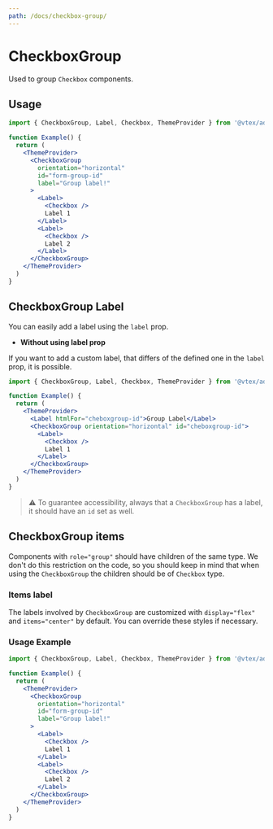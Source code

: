 ```yaml
---
path: /docs/checkbox-group/
---
```


# CheckboxGroup

Used to group `Checkbox` components.

## Usage

```jsx
import { CheckboxGroup, Label, Checkbox, ThemeProvider } from '@vtex/admin-ui'

function Example() {
  return (
    <ThemeProvider>
      <CheckboxGroup
        orientation="horizontal"
        id="form-group-id"
        label="Group label!"
      >
        <Label>
          <Checkbox />
          Label 1
        </Label>
        <Label>
          <Checkbox />
          Label 2
        </Label>
      </CheckboxGroup>
    </ThemeProvider>
  )
}
```

## CheckboxGroup Label

You can easily add a label using the `label` prop.

- **Without using label prop**

If you want to add a custom label, that differs of the defined one in the `label` prop, it is possible.

```jsx
import { CheckboxGroup, Label, Checkbox, ThemeProvider } from '@vtex/admin-ui'

function Example() {
  return (
    <ThemeProvider>
      <Label htmlFor="cheboxgroup-id">Group Label</Label>
      <CheckboxGroup orientation="horizontal" id="cheboxgroup-id">
        <Label>
          <Checkbox />
          Label 1
        </Label>
      </CheckboxGroup>
    </ThemeProvider>
  )
}
```

> ⚠️ To guarantee accessibility, always that a `CheckboxGroup` has a label, it should have an `id` set as well.

## CheckboxGroup items

Components with `role="group"` should have children of the same type. We don't do this restriction on the code, so you should keep in mind that when using the `CheckboxGroup` the children should be of `Checkbox` type.

### Items label

The labels involved by `CheckboxGroup` are customized with `display="flex"` and `items="center"` by default. You can override these styles if necessary.

### Usage Example

```jsx
import { CheckboxGroup, Label, Checkbox, ThemeProvider } from '@vtex/admin-ui'

function Example() {
  return (
    <ThemeProvider>
      <CheckboxGroup
        orientation="horizontal"
        id="form-group-id"
        label="Group label!"
      >
        <Label>
          <Checkbox />
          Label 1
        </Label>
        <Label>
          <Checkbox />
          Label 2
        </Label>
      </CheckboxGroup>
    </ThemeProvider>
  )
}
```

<proptypes heading="CheckboxGroup" component="CheckboxGroup" />
